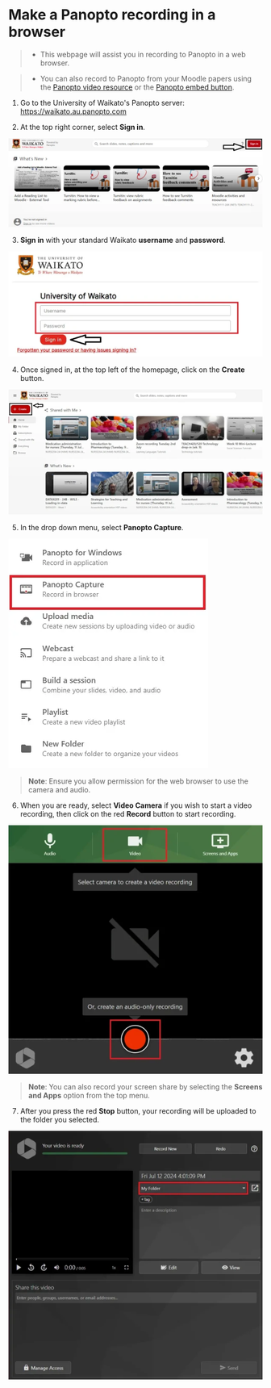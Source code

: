 # Make a Panopto recording in a browser

> - This webpage will assist you in recording to Panopto in a web browser. 

> - You can also record to Panopto from your Moodle papers using the [Panopto video resource](https://www.waikato.ac.nz/students/eresources/moodle/activities/the-panopto-video-resource/) or the [Panopto embed button](https://www.waikato.ac.nz/students/eresources/panopto/embed-button/).

1. Go to the University of Waikato's Panopto server:
https://waikato.au.panopto.com

2. At the top right corner, select **Sign in**.
   
![](images/panopto-sign-in.webp)

3. **Sign in** with your standard Waikato **username** and **password**.

![](images/panopto-signin-page-v2.webp)

4. Once signed in, at the top left of the homepage, click on the **Create** button.

![](images/staff-panopto-online-select-create-button.webp)

5. In the drop down menu, select **Panopto Capture**.

![](images/staff-panopto-online-select-panopto-capture.webp)

>**Note**: Ensure you allow permission for the web browser to use the camera and audio.

6. When you are ready, select **Video Camera** if you wish to start a video recording, then click on the red **Record** button to start recording.

![](images/staff-panopto-online-select-record-button.webp)

>**Note**: You can also record your screen share by selecting the **Screens and Apps** option from the top menu.

7. After you press the red **Stop** button, your recording will be uploaded to the folder you selected.

![](images/staff-panopto-online-select-folder-to-save.webp)

